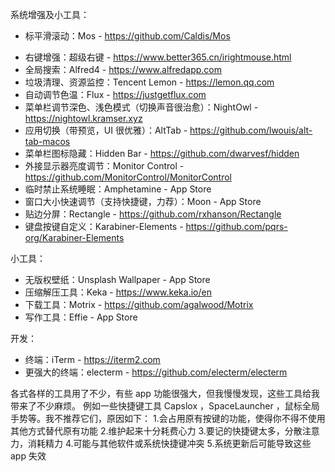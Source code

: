 系统增强及小工具：
* 标平滑滚动：Mos - https://github.com/Caldis/Mos
- 右键增强：超级右键 - https://www.better365.cn/irightmouse.html
- 全局搜索：Alfred4 - https://www.alfredapp.com
- 垃圾清理、资源监控：Tencent Lemon - https://lemon.qq.com
- 自动调节色温：Flux - https://justgetflux.com
- 菜单栏调节深色、浅色模式（切换声音很治愈）：NightOwl - https://nightowl.kramser.xyz
- 应用切换（带预览，UI 很优雅）：AltTab - https://github.com/lwouis/alt-tab-macos
- 菜单栏图标隐藏：Hidden Bar - https://github.com/dwarvesf/hidden
- 外接显示器亮度调节：Monitor Control - https://github.com/MonitorControl/MonitorControl
- 临时禁止系统睡眠：Amphetamine - App Store
- 窗口大小快速调节（支持快捷键，力荐）：Moon - App Store
- 贴边分屏：Rectangle - https://github.com/rxhanson/Rectangle
- 键盘按键自定义：Karabiner-Elements - https://github.com/pqrs-org/Karabiner-Elements

小工具：
- 无版权壁纸：Unsplash Wallpaper - App Store
- 压缩解压工具：Keka - https://www.keka.io/en
- 下载工具：Motrix - https://github.com/agalwood/Motrix
- 写作工具：Effie - App Store

开发：
- 终端：iTerm - https://iterm2.com
- 更强大的终端：electerm - https://github.com/electerm/electerm

各式各样的工具用了不少，有些 app 功能很强大，但我慢慢发现，这些工具给我带来了不少麻烦。
例如一些快捷键工具 Capslox ，SpaceLauncher ，鼠标全局手势等。我不推荐它们，原因如下：
1.会占用原有按键的功能，使得你不得不使用其他方式替代原有功能
2.维护起来十分耗费心力
3.要记的快捷键太多，分散注意力，消耗精力
4.可能与其他软件或系统快捷键冲突
5.系统更新后可能导致这些 app 失效
